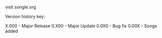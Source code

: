 visit songle.org

Version history key: 

X.000 - Major Release
0.X00 - Major Update
0.0X0 - Bug fix
0.00X - Songs added
